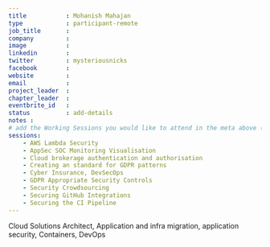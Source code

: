 ```yaml
---
title           : Mohanish Mahajan
type            : participant-remote
job_title       :
company         :
image           :
linkedin        :
twitter         : mysteriousnicks
facebook        :
website         :
email           :
project_leader  :
chapter_leader  :
eventbrite_id   :
status          : add-details
notes :
# add the Working Sessions you would like to attend in the meta above (use the session's title) e.g. sessions (one per line): -Security Playbooks Diagrams -Hackathon Daily Sessions
sessions:
    - AWS Lambda Security
    - AppSec SOC Monitoring Visualisation
    - Cloud brokerage authentication and authorisation
    - Creating an standard for GDPR patterns
    - Cyber Insurance, DevSecOps
    - GDPR Appropriate Security Controls
    - Security Crowdsourcing
    - Securing GitHub Integrations
    - Securing the CI Pipeline
---
```


Cloud Solutions Architect, Application and infra migration, application security, Containers, DevOps
